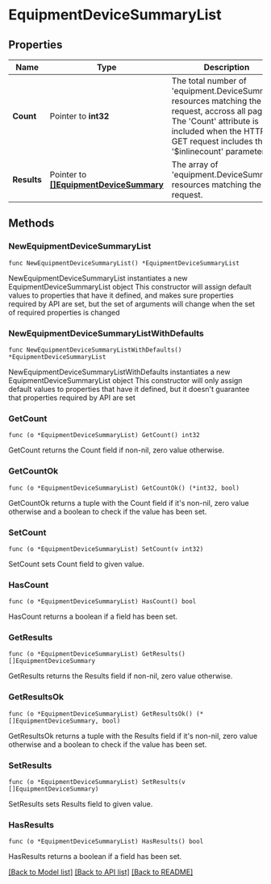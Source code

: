 # EquipmentDeviceSummaryList

## Properties

Name | Type | Description | Notes
------------ | ------------- | ------------- | -------------
**Count** | Pointer to **int32** | The total number of &#39;equipment.DeviceSummary&#39; resources matching the request, accross all pages. The &#39;Count&#39; attribute is included when the HTTP GET request includes the &#39;$inlinecount&#39; parameter. | [optional] 
**Results** | Pointer to [**[]EquipmentDeviceSummary**](equipment.DeviceSummary.md) | The array of &#39;equipment.DeviceSummary&#39; resources matching the request. | [optional] 

## Methods

### NewEquipmentDeviceSummaryList

`func NewEquipmentDeviceSummaryList() *EquipmentDeviceSummaryList`

NewEquipmentDeviceSummaryList instantiates a new EquipmentDeviceSummaryList object
This constructor will assign default values to properties that have it defined,
and makes sure properties required by API are set, but the set of arguments
will change when the set of required properties is changed

### NewEquipmentDeviceSummaryListWithDefaults

`func NewEquipmentDeviceSummaryListWithDefaults() *EquipmentDeviceSummaryList`

NewEquipmentDeviceSummaryListWithDefaults instantiates a new EquipmentDeviceSummaryList object
This constructor will only assign default values to properties that have it defined,
but it doesn't guarantee that properties required by API are set

### GetCount

`func (o *EquipmentDeviceSummaryList) GetCount() int32`

GetCount returns the Count field if non-nil, zero value otherwise.

### GetCountOk

`func (o *EquipmentDeviceSummaryList) GetCountOk() (*int32, bool)`

GetCountOk returns a tuple with the Count field if it's non-nil, zero value otherwise
and a boolean to check if the value has been set.

### SetCount

`func (o *EquipmentDeviceSummaryList) SetCount(v int32)`

SetCount sets Count field to given value.

### HasCount

`func (o *EquipmentDeviceSummaryList) HasCount() bool`

HasCount returns a boolean if a field has been set.

### GetResults

`func (o *EquipmentDeviceSummaryList) GetResults() []EquipmentDeviceSummary`

GetResults returns the Results field if non-nil, zero value otherwise.

### GetResultsOk

`func (o *EquipmentDeviceSummaryList) GetResultsOk() (*[]EquipmentDeviceSummary, bool)`

GetResultsOk returns a tuple with the Results field if it's non-nil, zero value otherwise
and a boolean to check if the value has been set.

### SetResults

`func (o *EquipmentDeviceSummaryList) SetResults(v []EquipmentDeviceSummary)`

SetResults sets Results field to given value.

### HasResults

`func (o *EquipmentDeviceSummaryList) HasResults() bool`

HasResults returns a boolean if a field has been set.


[[Back to Model list]](../README.md#documentation-for-models) [[Back to API list]](../README.md#documentation-for-api-endpoints) [[Back to README]](../README.md)


